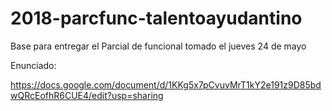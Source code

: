 # 2018-parcfunc-talentoayudantino
Base para entregar el Parcial de funcional tomado el jueves 24 de mayo

Enunciado:

https://docs.google.com/document/d/1KKg5x7pCvuvMrT1kY2e191z9D85bdwQRcEofhR6CUE4/edit?usp=sharing
